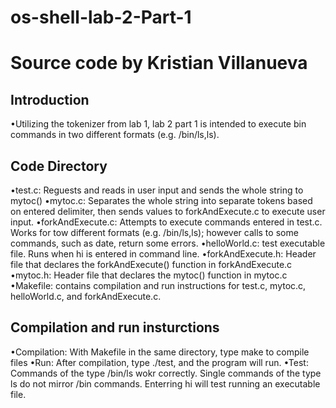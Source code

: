 # os-shell-lab-2-Part-1
# Source code by Kristian Villanueva

## Introduction

•Utilizing the tokenizer from lab 1, lab 2 part 1 is intended to execute bin commands in two different formats (e.g. /bin/ls,ls).

## Code Directory

•test.c: Reguests and reads in user input and sends the whole string to mytoc()
•mytoc.c: Separates the whole string into separate tokens based on entered
delimiter, then sends values to forkAndExecute.c to execute user input.
•forkAndExecute.c: Attempts to execute commands entered in test.c. Works for tow different formats (e.g. /bin/ls,ls);
however calls to some commands, such as date, return some errors. 
•helloWorld.c: test executable file. Runs when hi is entered in command line.
•forkAndExecute.h: Header file that declares the forkAndExecute() function in forkAndExecute.c
•mytoc.h: Header file that declares the mytoc() function in mytoc.c
•Makefile: contains compilation and run instructions for test.c, mytoc.c, helloWorld.c, and forkAndExecute.c.

## Compilation and run insturctions

•Compilation: With Makefile in the same directory, type make to compile files
•Run: After compilation, type ./test, and the program will run.
•Test: Commands of the type /bin/ls wokr correctly. Single commands of the type ls do not mirror /bin commands. 
Enterring hi will test running an executable file. 